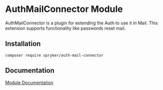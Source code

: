 # AuthMailConnector Module

AuthMailConnector is a plugin for extending the Auth to use it in Mail. This extension supports functionality like passwords reset mail.

## Installation

```
composer require spryker/auth-mail-connector
```

## Documentation

[Module Documentation](https://academy.spryker.com/developing_with_spryker/module_guide/modules.html)
